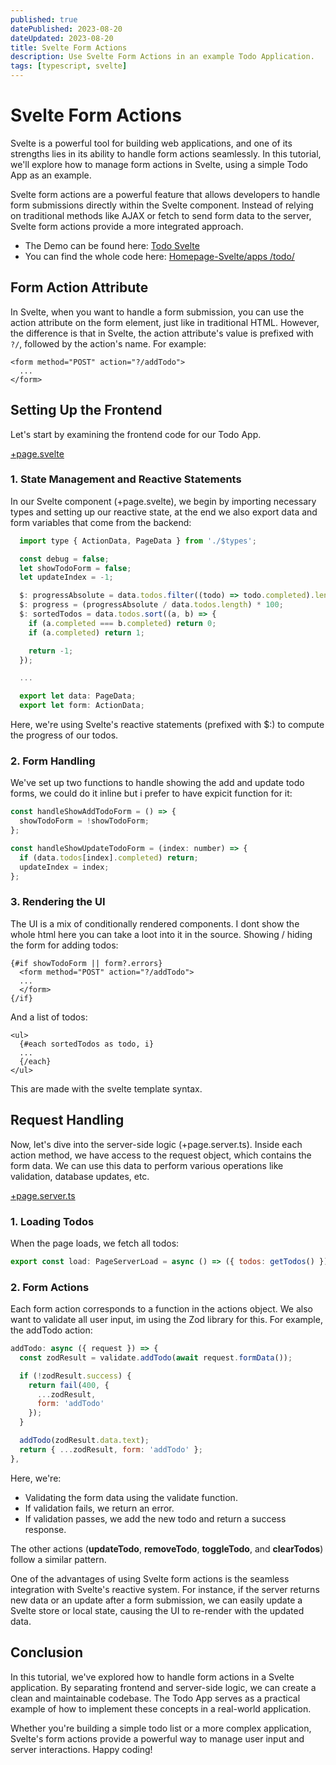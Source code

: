 ```yaml
---
published: true
datePublished: 2023-08-20
dateUpdated: 2023-08-20
title: Svelte Form Actions
description: Use Svelte Form Actions in an example Todo Application.
tags: [typescript, svelte]
---
```


# Svelte Form Actions

Svelte is a powerful tool for building web applications, and one of its strengths lies in its ability to handle form actions seamlessly. In this tutorial, we'll explore how to manage form actions in Svelte, using a simple Todo App as an example.

Svelte form actions are a powerful feature that allows developers to handle form submissions directly within the Svelte component. Instead of relying on traditional methods like AJAX or fetch to send form data to the server, Svelte form actions provide a more integrated approach.


* The Demo can be found here: [Todo Svelte](https://todo.markus-dethlefsen.dev/)
* You can find the whole code here: [Homepage-Svelte/apps
/todo/](https://github.com/Drathal/Homepage-Svelte/tree/main/apps/todo)

## Form Action Attribute

In Svelte, when you want to handle a form submission, you can use the action attribute on the form element, just like in traditional HTML. However, the difference is that in Svelte, the action attribute's value is prefixed with `?/`, followed by the action's name. For example:

```svelte
<form method="POST" action="?/addTodo">
  ...
</form>
```

## Setting Up the Frontend
Let's start by examining the frontend code for our Todo App.

[+page.svelte](https://github.com/Drathal/Homepage-Svelte/blob/main/apps/todo/src/routes/todo/%2Bpage.svelte)

### 1. State Management and Reactive Statements
In our Svelte component (+page.svelte), we begin by importing necessary types and setting up our reactive state, at the end we also export data and form variables that come from the backend:

```javascript
  import type { ActionData, PageData } from './$types';

  const debug = false;
  let showTodoForm = false;
  let updateIndex = -1;

  $: progressAbsolute = data.todos.filter((todo) => todo.completed).length;
  $: progress = (progressAbsolute / data.todos.length) * 100;
  $: sortedTodos = data.todos.sort((a, b) => {
    if (a.completed === b.completed) return 0;
    if (a.completed) return 1;

    return -1;
  });

  ...

  export let data: PageData;
  export let form: ActionData;

```
Here, we're using Svelte's reactive statements (prefixed with $:) to compute the progress of our todos.

### 2. Form Handling
We've set up two functions to handle showing the add and update todo forms, we could do it inline but i prefer to have expicit function for it:

```javascript
const handleShowAddTodoForm = () => {
  showTodoForm = !showTodoForm;
};

const handleShowUpdateTodoForm = (index: number) => {
  if (data.todos[index].completed) return;
  updateIndex = index;
};
```

### 3. Rendering the UI

The UI is a mix of conditionally rendered components. I dont show the whole html here you can take a loot into it in the source. Showing / hiding the form for adding todos:

```svelte
{#if showTodoForm || form?.errors}
  <form method="POST" action="?/addTodo">
  ...
  </form>
{/if}
```

And a list of todos:

```svelte
<ul>
  {#each sortedTodos as todo, i}
  ...
  {/each}
</ul>
```

This are made with the svelte template syntax.


##  Request Handling

Now, let's dive into the server-side logic (+page.server.ts). Inside each action method, we have access to the request object, which contains the form data. We can use this data to perform various operations like validation, database updates, etc.


[+page.server.ts](https://github.com/Drathal/Homepage-Svelte/blob/main/apps/todo/src/routes/todo/%2Bpage.server.ts)


### 1. Loading Todos

When the page loads, we fetch all todos:

```javascript
export const load: PageServerLoad = async () => ({ todos: getTodos() });
```

### 2. Form Actions

Each form action corresponds to a function in the actions object. We also want to validate all user input, im using the Zod library for this.  For example, the addTodo action:

```javascript
addTodo: async ({ request }) => {
  const zodResult = validate.addTodo(await request.formData());

  if (!zodResult.success) {
    return fail(400, {
      ...zodResult,
      form: 'addTodo'
    });
  }

  addTodo(zodResult.data.text);
  return { ...zodResult, form: 'addTodo' };
},
```

Here, we're:

* Validating the form data using the validate function.
* If validation fails, we return an error.
* If validation passes, we add the new todo and return a success response.

The other actions (**updateTodo**, **removeTodo**, **toggleTodo**, and **clearTodos**) follow a similar pattern.

One of the advantages of using Svelte form actions is the seamless integration with Svelte's reactive system. For instance, if the server returns new data or an update after a form submission, we can easily update a Svelte store or local state, causing the UI to re-render with the updated data.

## Conclusion

In this tutorial, we've explored how to handle form actions in a Svelte application. By separating frontend and server-side logic, we can create a clean and maintainable codebase. The Todo App serves as a practical example of how to implement these concepts in a real-world application.

Whether you're building a simple todo list or a more complex application, Svelte's form actions provide a powerful way to manage user input and server interactions. Happy coding!


